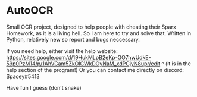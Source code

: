 # AutoOCR
Small OCR project, designed to help people with cheating their Sparx Homework, as it is a living hell. So I am here to try and solve that.
Written in Python, relatively new so report and bugs neccessary.

If you need help, either visit the help website: https://sites.google.com/d/19HukMLpB2eKp-GO7nwUdkE-59p0PzM14/p/1AhVCam5ZkOlCWkDOyNaM_xdPGjyN8upr/edit
^ (it is in the help section of the program!)
Or you can contact me directly on discord: Spacey#5413

Have fun I guess
(don't snake)
